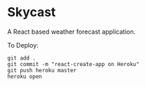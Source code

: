 # Skycast

A React based weather forecast application.

To Deploy:
```
git add .
git commit -m "react-create-app on Heroku"
git push heroku master
heroku open
```
